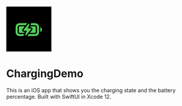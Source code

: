 ![Charging Demo App Icon](https://github.com/idanielgarcia13/ChargingDemo/raw/main/ChargingDemo/Assets.xcassets/AppIcon.appiconset/icon_40pt%403x.png "Title")

# ChargingDemo

This is an iOS app that shows you the charging state and the battery percentage. Built with SwiftUI in Xcode 12.
